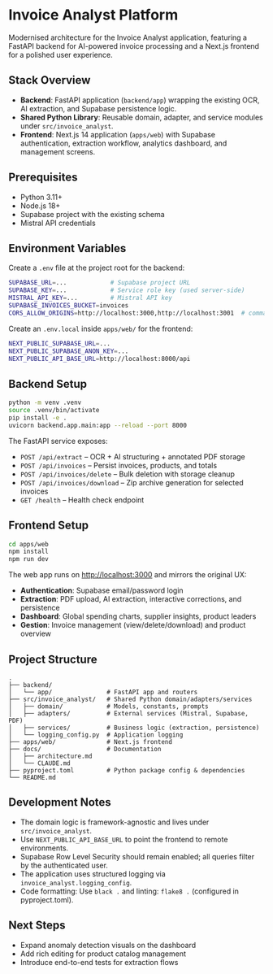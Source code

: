 # Invoice Analyst Platform

Modernised architecture for the Invoice Analyst application, featuring a FastAPI backend for AI-powered invoice processing and a Next.js frontend for a polished user experience.

## Stack Overview

- **Backend**: FastAPI application (`backend/app`) wrapping the existing OCR, AI extraction, and Supabase persistence logic.
- **Shared Python Library**: Reusable domain, adapter, and service modules under `src/invoice_analyst`.
- **Frontend**: Next.js 14 application (`apps/web`) with Supabase authentication, extraction workflow, analytics dashboard, and management screens.

## Prerequisites

- Python 3.11+
- Node.js 18+
- Supabase project with the existing schema
- Mistral API credentials

## Environment Variables

Create a `.env` file at the project root for the backend:

```bash
SUPABASE_URL=...            # Supabase project URL
SUPABASE_KEY=...            # Service role key (used server-side)
MISTRAL_API_KEY=...         # Mistral API key
SUPABASE_INVOICES_BUCKET=invoices
CORS_ALLOW_ORIGINS=http://localhost:3000,http://localhost:3001  # comma-separated list of frontend origins
```

Create an `.env.local` inside `apps/web/` for the frontend:

```bash
NEXT_PUBLIC_SUPABASE_URL=...
NEXT_PUBLIC_SUPABASE_ANON_KEY=...
NEXT_PUBLIC_API_BASE_URL=http://localhost:8000/api
```

## Backend Setup

```bash
python -m venv .venv
source .venv/bin/activate
pip install -e .
uvicorn backend.app.main:app --reload --port 8000
```

The FastAPI service exposes:

- `POST /api/extract` – OCR + AI structuring + annotated PDF storage
- `POST /api/invoices` – Persist invoices, products, and totals
- `POST /api/invoices/delete` – Bulk deletion with storage cleanup
- `POST /api/invoices/download` – Zip archive generation for selected invoices
- `GET /health` – Health check endpoint

## Frontend Setup

```bash
cd apps/web
npm install
npm run dev
```

The web app runs on <http://localhost:3000> and mirrors the original UX:

- **Authentication**: Supabase email/password login
- **Extraction**: PDF upload, AI extraction, interactive corrections, and persistence
- **Dashboard**: Global spending charts, supplier insights, product leaders
- **Gestion**: Invoice management (view/delete/download) and product overview

## Project Structure

```
.
├── backend/
│   └── app/               # FastAPI app and routers
├── src/invoice_analyst/   # Shared Python domain/adapters/services
│   ├── domain/            # Models, constants, prompts
│   ├── adapters/          # External services (Mistral, Supabase, PDF)
│   ├── services/          # Business logic (extraction, persistence)
│   └── logging_config.py  # Application logging
├── apps/web/              # Next.js frontend
├── docs/                  # Documentation
│   ├── architecture.md
│   └── CLAUDE.md
├── pyproject.toml         # Python package config & dependencies
└── README.md
```

## Development Notes

- The domain logic is framework-agnostic and lives under `src/invoice_analyst`.
- Use `NEXT_PUBLIC_API_BASE_URL` to point the frontend to remote environments.
- Supabase Row Level Security should remain enabled; all queries filter by the authenticated user.
- The application uses structured logging via `invoice_analyst.logging_config`.
- Code formatting: Use `black .` and linting: `flake8 .` (configured in pyproject.toml).

## Next Steps

- Expand anomaly detection visuals on the dashboard
- Add rich editing for product catalog management
- Introduce end-to-end tests for extraction flows
